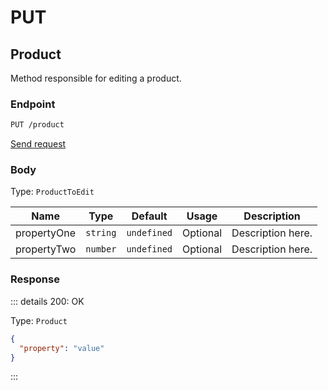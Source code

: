 # PUT

## Product

Method responsible for editing a product.

### Endpoint

```sh
PUT /product
```

[Send request](https://hopp.sh/r/T7rXLI0BlpzK '/product')

### Body

Type: `ProductToEdit`

| Name        | Type     | Default     | Usage    | Description       |
| ----------- | -------- | ----------- | -------- | ----------------- |
| propertyOne | `string` | `undefined` | Optional | Description here. |
| propertyTwo | `number` | `undefined` | Optional | Description here. |

### Response

::: details 200: OK

Type: `Product`

```json
{
  "property": "value"
}
```

:::
